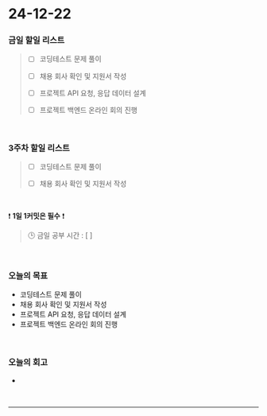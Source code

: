 # 24-12-22

### 금일 할일 리스트

> - [ ] 코딩테스트 문제 풀이
>
> - [ ] 채용 회사 확인 및 지원서 작성
>
> - [ ] 프로젝트 API 요청, 응답 데이터 설계
>
> - [ ] 프로젝트 백엔드 온라인 회의 진행

<br/>

### 3주차 할일 리스트

> - [ ] 코딩테스트 문제 풀이
>
> - [ ] 채용 회사 확인 및 지원서 작성

<br/>

❗ **1일 1커밋은 필수** ❗

> 🕒 금일 공부 시간 : [  ]

<br/>

### 오늘의 목표
- 코딩테스트 문제 풀이
- 채용 회사 확인 및 지원서 작성
- 프로젝트 API 요청, 응답 데이터 설계
- 프로젝트 백엔드 온라인 회의 진행

<br>

### 오늘의 회고
- 

<br/>

---
